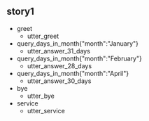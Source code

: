

## story1              
* greet              
  - utter_greet
* query_days_in_month{"month":"January"}
  - utter_answer_31_days
* query_days_in_month{"month":"February"}
  - utter_answer_28_days
* query_days_in_month{"month":"April"}
  - utter_answer_30_days
* bye               
  - utter_bye
* service
  - utter_service
